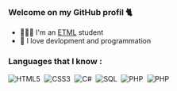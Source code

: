 ### Welcome on my GitHub profil 🐈


- 👨🏼‍🎓 I'm an [ETML](https://etml.ch) student
- 🔭 I love devlopment and programmation
  
### Languages that I know :
<p align ="left"> 
  <img alt="HTML5" src="https://img.shields.io/badge/html5%20-%23E34F26.svg?&style=for-the-badge&logo=html5&logoColor=white"/>&nbsp;
  <img alt="CSS3" src="https://img.shields.io/badge/css3%20-%231572B6.svg?&style=for-the-badge&logo=css3&logoColor=white"/>&nbsp;
  <img alt="C#" src="https://img.shields.io/badge/c%23%20-%23239120.svg?&style=for-the-badge&logo=c-sharp&logoColor=white"/>&nbsp;
  <img alt="SQL" src="https://img.shields.io/badge/-SQL-4479A1?style=for-the-badge&logo=MySQL&logoColor=white"/>&nbsp;
  <img alt="PHP" src="https://img.shields.io/badge/PHP-777BB4?style=for-the-badge&logo=php&logoColor=white"/>&nbsp;
  <img alt="PHP" src="https://img.shields.io/badge/C%2B%2B-00599C?style=for-the-badge&logo=c%2B%2B&logoColor=white"/>&nbsp;
</p>
